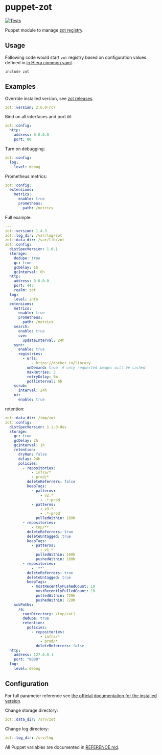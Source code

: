# puppet-zot

[![Tests](https://github.com/deric/puppet-zot/actions/workflows/test.yml/badge.svg)](https://github.com/deric/puppet-zot/actions/workflows/test.yml)

Puppet module to manage [zot registry](https://zotregistry.io/).

## Usage

Following code would start `zot` registry based on configuration values defined in [in Hiera common.yaml](./data/common.yaml).

```puppet
include zot
```

## Examples

Override installed version, see [zot releases](https://github.com/project-zot/zot/releases).
```yaml
zot::version: 2.0.0-rc7
```

Bind on all interfaces and port `80`
```yaml
zot::config:
  http:
    address: 0.0.0.0
    port: 80
```
Turn on debugging:
```yaml
zot::config:
  log:
    level: debug
```

Prometheus metrics:

```yaml
zot::config:
  extensions:
    metrics:
      enable: true
      prometheus:
        path: /metrics
```

Full example:
```yaml
---
zot::version: 1.4.3
zot::log_dir: /var/log/zot
zot::data_dir: /var/lib/zot
zot::config:
  distSpecVersion: 1.0.1
  storage:
    dedupe: true
    gc: true
    gcDelay: 1h
    gcInterval: 6h
  http:
    address: 0.0.0.0
    port: 443
    realm: zot
  log:
    level: info
  extensions:
    metrics:
      enable: true
      prometheus:
        path: /metrics
    search:
      enable: true
      cve:
        updateInterval: 24h
    sync:
      enable: true
      registries:
        - urls:
            - https://docker.io/library
          onDemand: true  # only requested images will be cached
          maxRetries: 3
          retryDelay: 5m
          pollInterval: 6h
    scrub:
      interval: 24h
    ui:
      enable: true

```

retention:
```yaml
zot::data_dir: /tmp/zot
zot::config:
  distSpecVersion: 1.1.0-dev
  storage:
    gc: true
    gcDelay: 2h
    gcInterval: 1h
    retention:
      dryRun: false
      delay: 24h
      policies:
        - repositories:
            - infra/*
            - prod/*
          deleteReferrers: false
          keepTags:
            - patterns:
                - v2.*
                - .*-prod
            - patterns:
                - v3.*
                - .*-prod
              pulledWithin: 168h
        - repositories:
            - tmp/**
          deleteReferrers: true
          deleteUntagged: true
          keepTags:
            - patterns:
                - v1.*
              pulledWithin: 168h
              pushedWithin: 168h
        - repositories:
            - '**'
          deleteReferrers: true
          deleteUntagged: true
          keepTags:
            - mostRecentlyPushedCount: 10
              mostRecentlyPulledCount: 10
              pulledWithin: 720h
              pushedWithin: 720h
    subPaths:
      /a:
        rootDirectory: /tmp/zot1
        dedupe: true
        retention:
          policies:
            - repositories:
                - infra/*
                - prod/*
              deleteReferrers: false
  http:
    address: 127.0.0.1
    port: "8080"
  log:
    level: debug
```

## Configuration

For full parameter reference see [the official documentation for the installed version](https://zotregistry.io/v1.4.3/admin-guide/admin-configuration/).

Change storage directory:
```yaml
zot::data_dir: /srv/zot
```

Change log directory:
```yaml
zot::log_dir: /srv/log
```

All Puppet variables are documented in [REFERENCE.md](./REFERENCE.md).
